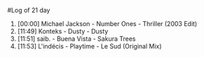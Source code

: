 #Log of 21 day

1. [00:00] Michael Jackson - Number Ones - Thriller (2003 Edit)
1. [11:49] Konteks - Dusty - Dusty
1. [11:51] saib. - Buena Vista - Sakura Trees
1. [11:53] L'indécis - Playtime - Le Sud (Original Mix)
